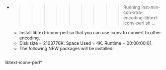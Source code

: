 * >>>>>>>>> Running inst-min-con-xtra-encoding-libtext-iconv-perl.sh ...
  * Install libtext-iconv-perl so that you can use iconv to convert to other encoding.
  * Disk size = 2103776K. Space Used = 4K. Runtime = 00:00:00:01.
  * The following NEW packages will be installed:
  ```bash
libtext-iconv-perl*
  ```
